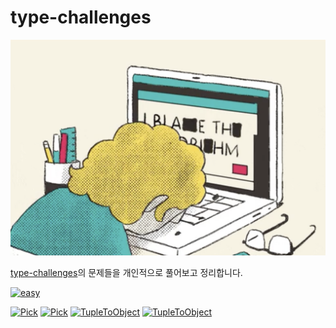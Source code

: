 # type-challenges

![intro](./screenshots/intro.png)

[type-challenges](https://github.com/type-challenges/type-challenges)의 문제들을 개인적으로 풀어보고 정리합니다.

[![easy](https://img.shields.io/badge/EASY-1-green)](./easy/)

<div align=start>

[![Pick](https://img.shields.io/badge/Pick-green)](./easy/Pick/README.md)
[![Pick](https://img.shields.io/badge/Readonly-green)](./easy/Readonly/README.md)
[![TupleToObject](https://img.shields.io/badge/TupleToObject-green)](./easy/TupleToObject/README.md)
[![TupleToObject](https://img.shields.io/badge/FirstOfArray-green)](./easy/FirstOfArray/README.md)

</div>
